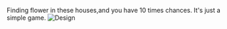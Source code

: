 

Finding flower in these houses,and you have 10 times chances.
It's just a simple game.
![Design](game.gif)

